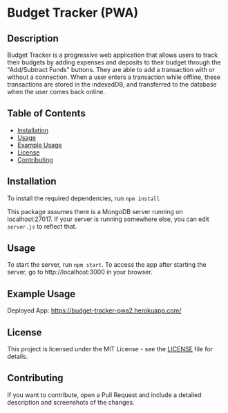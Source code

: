# Budget Tracker (PWA)

## Description

Budget Tracker is a progressive web application that allows users to track their budgets by adding expenses and deposits to their budget through the "Add/Subtract Funds" buttons. They are able to add a transaction with or without a connection. When a user enters a transaction while offline, these transactions are stored in the indexedDB, and transferred to the database when the user comes back online.

## Table of Contents

-   [Installation](#installation)
-   [Usage](#usage)
-   [Example Usage](#example-usage)
-   [License](#license)
-   [Contributing](#contributing)

## Installation

To install the required dependencies, run `npm install`

This package assumes there is a MongoDB server running on localhost:27017. If your server is running somewhere else, you can edit `server.js` to reflect that.

## Usage

To start the server, run `npm start`. To access the app after starting the server, go to http://localhost:3000 in your browser.

## Example Usage

Deployed App: https://budget-tracker-pwa2.herokuapp.com/

## License

This project is licensed under the MIT License - see the [LICENSE](LICENSE) file for details.

## Contributing

If you want to contribute, open a Pull Request and include a detailed description and screenshots of the changes.
